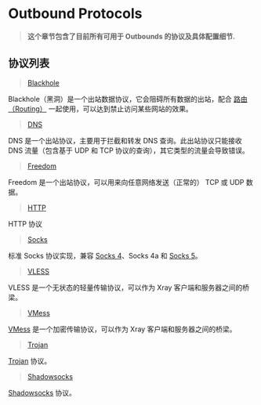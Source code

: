 # Outbound Protocols

> **这个章节包含了目前所有可用于 Outbounds 的协议及具体配置细节.**

## 协议列表

> [Blackhole](./blackhole.md)

Blackhole（黑洞）是一个出站数据协议，它会阻碍所有数据的出站，配合 [路由（Routing）](../routing.md) 一起使用，可以达到禁止访问某些网站的效果。

> [DNS](./dns.md)

DNS 是一个出站协议，主要用于拦截和转发 DNS 查询。此出站协议只能接收 DNS 流量（包含基于 UDP 和 TCP 协议的查询），其它类型的流量会导致错误。

> [Freedom](./freedom.md)

Freedom 是一个出站协议，可以用来向任意网络发送（正常的） TCP 或 UDP 数据。

> [HTTP](./http.md)

HTTP 协议

> [Socks](./socks.md)

标准 Socks 协议实现，兼容 [Socks 4](http://ftp.icm.edu.pl/packages/socks/socks4/SOCKS4.protocol)、Socks 4a 和 [Socks 5](http://ftp.icm.edu.pl/packages/socks/socks4/SOCKS4.protocol)。

> [VLESS](./vless.md)

VLESS 是一个无状态的轻量传输协议，可以作为 Xray 客户端和服务器之间的桥梁。

> [VMess](./vmess.md)

[VMess](../development/protocols/vmess.md) 是一个加密传输协议，可以作为 Xray 客户端和服务器之间的桥梁。

> [Trojan](./trojan.md)

[Trojan](https://trojan-gfw.github.io/trojan/protocol) 协议。

> [Shadowsocks](./shadowsocks.md)

[Shadowsocks](https://zh.wikipedia.org/wiki/Shadowsocks) 协议。
